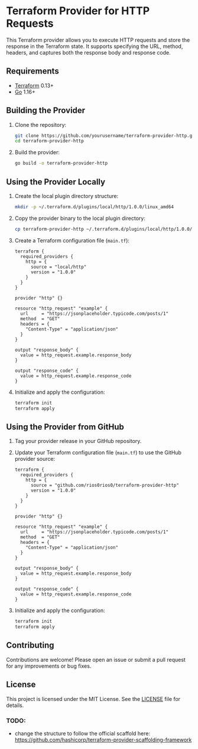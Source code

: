 # Terraform Provider for HTTP Requests

This Terraform provider allows you to execute HTTP requests and store the response in the Terraform state. It supports specifying the URL, method, headers, and captures both the response body and response code.

## Requirements

- [Terraform](https://www.terraform.io/downloads.html) 0.13+
- [Go](https://golang.org/doc/install) 1.16+

## Building the Provider

1. Clone the repository:

   ```sh
   git clone https://github.com/yourusername/terraform-provider-http.git
   cd terraform-provider-http
   ```

2. Build the provider:

   ```sh
   go build -o terraform-provider-http
   ```

## Using the Provider Locally

1. Create the local plugin directory structure:

   ```sh
   mkdir -p ~/.terraform.d/plugins/local/http/1.0.0/linux_amd64
   ```

2. Copy the provider binary to the local plugin directory:

   ```sh
   cp terraform-provider-http ~/.terraform.d/plugins/local/http/1.0.0/linux_amd64/
   ```

3. Create a Terraform configuration file (`main.tf`):

   ```hcl
   terraform {
     required_providers {
       http = {
         source = "local/http"
         version = "1.0.0"
       }
     }
   }

   provider "http" {}

   resource "http_request" "example" {
     url     = "https://jsonplaceholder.typicode.com/posts/1"
     method  = "GET"
     headers = {
       "Content-Type" = "application/json"
     }
   }

   output "response_body" {
     value = http_request.example.response_body
   }

   output "response_code" {
     value = http_request.example.response_code
   }
   ```

4. Initialize and apply the configuration:

   ```sh
   terraform init
   terraform apply
   ```

## Using the Provider from GitHub

1. Tag your provider release in your GitHub repository.

2. Update your Terraform configuration file (`main.tf`) to use the GitHub provider source:

   ```hcl
   terraform {
     required_providers {
       http = {
         source = "github.com/rios0rios0/terraform-provider-http"
         version = "1.0.0"
       }
     }
   }

   provider "http" {}

   resource "http_request" "example" {
     url     = "https://jsonplaceholder.typicode.com/posts/1"
     method  = "GET"
     headers = {
       "Content-Type" = "application/json"
     }
   }

   output "response_body" {
     value = http_request.example.response_body
   }

   output "response_code" {
     value = http_request.example.response_code
   }
   ```

3. Initialize and apply the configuration:

   ```sh
   terraform init
   terraform apply
   ```

## Contributing

Contributions are welcome! Please open an issue or submit a pull request for any improvements or bug fixes.

## License

This project is licensed under the MIT License. See the [LICENSE](LICENSE) file for details.

### TODO:

- change the structure to follow the official scaffold here: https://github.com/hashicorp/terraform-provider-scaffolding-framework
